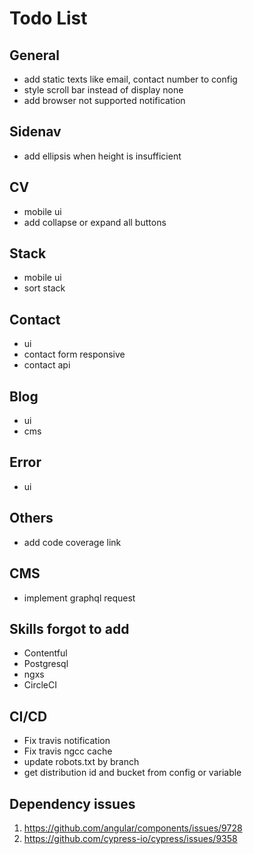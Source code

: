 # Todo List

## General
- add static texts like email, contact number to config
- style scroll bar instead of display none
- add browser not supported notification

## Sidenav
- add ellipsis when height is insufficient

## CV
- mobile ui
- add collapse or expand all buttons

## Stack
- mobile ui
- sort stack

## Contact
- ui
- contact form responsive
- contact api

## Blog
- ui
- cms
## Error
- ui

## Others
- add code coverage link

## CMS
- implement graphql request

## Skills forgot to add
- Contentful
- Postgresql
- ngxs
- CircleCI

## CI/CD
- Fix travis notification
- Fix travis ngcc cache
- update robots.txt by branch
- get distribution id and bucket from config or variable

## Dependency issues
1. https://github.com/angular/components/issues/9728
2. https://github.com/cypress-io/cypress/issues/9358